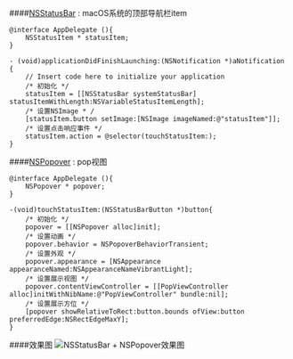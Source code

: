 ####[NSStatusBar](https://developer.apple.com/reference/appkit/nsstatusbar) : macOS系统的顶部导航栏item
```
@interface AppDelegate (){
    NSStatusItem * statusItem;
}
```

```
- (void)applicationDidFinishLaunching:(NSNotification *)aNotification {
    // Insert code here to initialize your application
    /* 初始化 */
    statusItem = [[NSStatusBar systemStatusBar] statusItemWithLength:NSVariableStatusItemLength];
    /* 设置NSImage * /
    [statusItem.button setImage:[NSImage imageNamed:@"statusItem"]];
    /* 设置点击响应事件 */
    statusItem.action = @selector(touchStatusItem:);
}
```

####[NSPopover](https://developer.apple.com/reference/appkit/nspopover) : pop视图
```
@interface AppDelegate (){
    NSPopover * popover;
}
```

```
-(void)touchStatusItem:(NSStatusBarButton *)button{
    /* 初始化 */
    popover = [[NSPopover alloc]init];
    /* 设置动画 */
    popover.behavior = NSPopoverBehaviorTransient;
    /* 设置外观 */
    popover.appearance = [NSAppearance appearanceNamed:NSAppearanceNameVibrantLight];
    /* 设置展示视图 */
    popover.contentViewController = [[PopViewController alloc]initWithNibName:@"PopViewController" bundle:nil];
    /* 设置展示方位 */
    [popover showRelativeToRect:button.bounds ofView:button preferredEdge:NSRectEdgeMaxY];
}
```

####效果图
![NSStatusBar + NSPopover效果图](http://upload-images.jianshu.io/upload_images/336727-c9945e7b7576aa2d.png?imageMogr2/auto-orient/strip%7CimageView2/2/w/1240)
